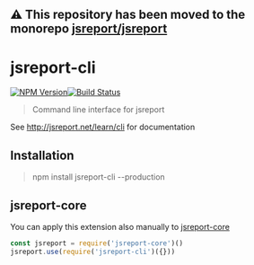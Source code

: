 **⚠️ This repository has been moved to the monorepo [jsreport/jsreport](https://github.com/jsreport/jsreport)**
--

# jsreport-cli

[![NPM Version](http://img.shields.io/npm/v/jsreport-cli.svg?style=flat-square)](https://npmjs.com/package/jsreport-cli)[![Build Status](https://travis-ci.org/jsreport/jsreport-cli.png?branch=master)](https://travis-ci.org/jsreport/jsreport-cli)

> Command line interface for jsreport

See http://jsreport.net/learn/cli for documentation

## Installation
> npm install jsreport-cli --production

## jsreport-core

You can apply this extension also manually to [jsreport-core](https://github.com/jsreport/jsreport-core)

```js
const jsreport = require('jsreport-core')()
jsreport.use(require('jsreport-cli')({}))
```
